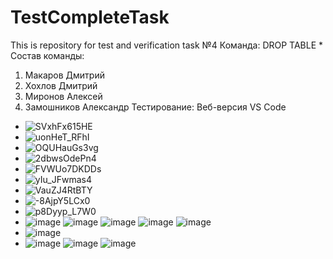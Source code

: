 # TestCompleteTask
This is repository for test and verification task №4
Команда: DROP TABLE *
Состав команды:
1. Макаров Дмитрий
2. Хохлов Дмитрий
3. Миронов Алексей
4. Замошников Александр
Тестирование: Веб-версия VS Code
- ![SVxhFx615HE](https://user-images.githubusercontent.com/70809274/138869148-f6d88b6f-618d-4001-98d7-3b97b2b1e6be.jpg)
- ![uonHeT_RFhI](https://user-images.githubusercontent.com/70809274/138869311-4297e78a-7957-422b-b75e-3c9cb8fd2c9a.jpg)
- ![OQUHauGs3vg](https://user-images.githubusercontent.com/70809274/138869313-70a3344d-04f1-4ba1-9730-7256fc7fb6fd.jpg)
- ![2dbwsOdePn4](https://user-images.githubusercontent.com/70809274/138869316-41b3a7f4-7b88-4b82-9264-5d5266dc7f6c.jpg)
- ![FVWUo7DKDDs](https://user-images.githubusercontent.com/70809274/138869318-28e901dc-3789-4b5d-8e23-83363ca399dd.jpg)
- ![yIu_JFwmas4](https://user-images.githubusercontent.com/70809274/138869320-56a78ef7-1fd0-47c3-bb56-49c35c856849.jpg)
- ![VauZJ4RtBTY](https://user-images.githubusercontent.com/70809274/138869323-73b968fe-49d6-4d54-94a2-98ec8658f524.jpg)
- ![-8AjpY5LCx0](https://user-images.githubusercontent.com/70809274/138869326-4ade29e7-719b-427a-930f-3ead4a2de61f.jpg)
- ![p8Dyyp_L7W0](https://user-images.githubusercontent.com/70809274/138869328-1aaaabc3-b9d9-43d1-82b9-9f6da20d9cc6.jpg)
- ![image](https://user-images.githubusercontent.com/70809274/138871107-bc763424-7732-48ae-9a0c-cd049f93181d.png)
![image](https://user-images.githubusercontent.com/70809274/138872623-e2f4e9b5-b5d9-4d5f-a2ec-23cdcd8b02e9.png)
![image](https://user-images.githubusercontent.com/70809274/138872643-7e193c3c-a0a1-4a4c-873c-8ab2afd4a5d2.png)
![image](https://user-images.githubusercontent.com/70809274/138872672-14392b85-2a5b-434f-b92d-08fb8e9a21c3.png)
![image](https://user-images.githubusercontent.com/70809274/138872686-da3ee698-27a0-488e-8b17-48fd756bd969.png)
- ![image](https://user-images.githubusercontent.com/70809274/138872316-6ce27163-ab21-48c4-90b4-68d376aa72ad.png)
- ![image](https://user-images.githubusercontent.com/70809274/138872841-1c86e0e2-89df-42d6-99fc-70bdd685d9d7.png)
![image](https://user-images.githubusercontent.com/70809274/138872947-aee5455e-7afd-4529-a2ff-16ce3cb2540f.png)
![image](https://user-images.githubusercontent.com/70809274/138872979-8aabd89c-8486-45f9-ae49-946d687ca20c.png)
